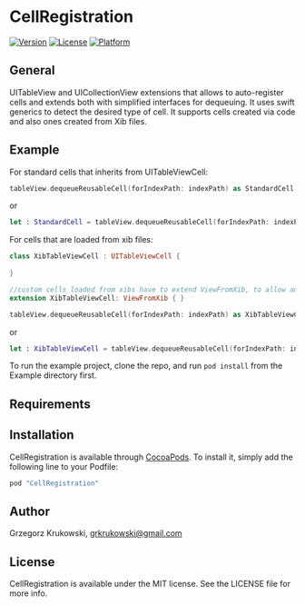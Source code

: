 # CellRegistration

[![Version](https://img.shields.io/cocoapods/v/CellRegistration.svg?style=flat)](http://cocoapods.org/pods/CellRegistration)
[![License](https://img.shields.io/cocoapods/l/CellRegistration.svg?style=flat)](http://cocoapods.org/pods/CellRegistration)
[![Platform](https://img.shields.io/cocoapods/p/CellRegistration.svg?style=flat)](http://cocoapods.org/pods/CellRegistration)

## General

UITableView and UICollectionView extensions that allows to auto-register cells and extends both with simplified interfaces for dequeuing. It uses swift generics to detect the desired type of cell. It supports cells created via code and also ones created from Xib files.

## Example

For standard cells that inherits from UITableViewCell:

```Swift
tableView.dequeueReusableCell(forIndexPath: indexPath) as StandardCell
```

or

```Swift
let : StandardCell = tableView.dequeueReusableCell(forIndexPath: indexPath)
```

For cells that are loaded from xib files:

```Swift
class XibTableViewCell : UITableViewCell {
    
}

//custom cells loaded from xibs have to extend ViewFromXib, to allow automatic xib registration
extension XibTableViewCell: ViewFromXib { }

tableView.dequeueReusableCell(forIndexPath: indexPath) as XibTableViewCell
```

or

```Swift
let : XibTableViewCell = tableView.dequeueReusableCell(forIndexPath: indexPath)
```

To run the example project, clone the repo, and run `pod install` from the Example directory first.

## Requirements

## Installation

CellRegistration is available through [CocoaPods](http://cocoapods.org). To install
it, simply add the following line to your Podfile:

```ruby
pod "CellRegistration"
```

## Author

Grzegorz Krukowski, grkrukowski@gmail.com

## License

CellRegistration is available under the MIT license. See the LICENSE file for more info.
